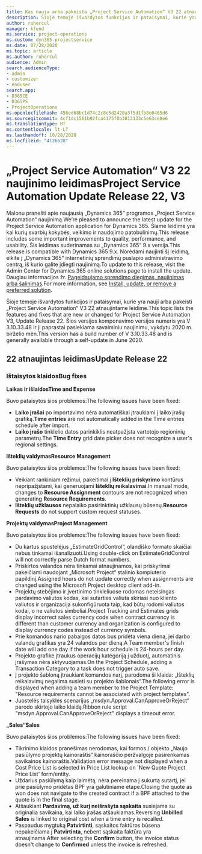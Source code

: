 ```yaml
---
title: Kas nauja arba pakeista „Project Service Automation“ V3 22 atnaujintame leidime
description: Šioje temoje išvardytos funkcijos ir pataisymai, kurie yra pasiekiami „Project Service Automation“ V3 22 atnaujintame leidime.
author: ruhercul
manager: kfend
ms.service: project-operations
ms.custom: dyn365-projectservice
ms.date: 07/28/2020
ms.topic: article
ms.author: ruhercul
audience: Admin
search.audienceType:
- admin
- customizer
- enduser
search.app:
- D365CE
- D365PS
- ProjectOperations
ms.openlocfilehash: 456ed68bc1d74c2c8e5d2420a3f5d1fb8e0465d6
ms.sourcegitcommit: 4cf1dc1561b92fca4175f0b3813133c5e63ce8e6
ms.translationtype: HT
ms.contentlocale: lt-LT
ms.lasthandoff: 10/28/2020
ms.locfileid: "4126628"
---
```

# <a name="project-service-automation-update-release-22-v3"></a><span data-ttu-id="1e7df-103">„Project Service Automation“ V3 22 naujinimo leidimas</span><span class="sxs-lookup"><span data-stu-id="1e7df-103">Project Service Automation Update Release 22, V3</span></span>

<span data-ttu-id="1e7df-104">Malonu pranešti apie naujausią „Dynamics 365“ programos „Project Service Automation“ naujinimą.</span><span class="sxs-lookup"><span data-stu-id="1e7df-104">We’re pleased to announce the latest update for the Project Service Automation application for Dynamics 365.</span></span> <span data-ttu-id="1e7df-105">Šiame leidime yra kai kurių svarbių kokybės, veikimo ir naudojimo patobulinimų.</span><span class="sxs-lookup"><span data-stu-id="1e7df-105">This release includes some important improvements to quality, performance, and usability.</span></span> <span data-ttu-id="1e7df-106">Šis leidimas suderinamas su „Dynamics 365“ 9.x versija.</span><span class="sxs-lookup"><span data-stu-id="1e7df-106">This release is compatible with Dynamics 365 9.x.</span></span> <span data-ttu-id="1e7df-107">Norėdami naujinti šį leidimą, eikite į „Dynamics 365“ internetinių sprendimų puslapio administravimo centrą, iš kurio galite įdiegti naujinimą.</span><span class="sxs-lookup"><span data-stu-id="1e7df-107">To update to this release, visit the Admin Center for Dynamics 365 online solutions page to install the update.</span></span> <span data-ttu-id="1e7df-108">Daugiau informacijos žr. [Pageidaujamo sprendimo diegimas, naujinimas arba šalinimas](https://docs.microsoft.com/power-platform/admin/install-remove-preferred-solution).</span><span class="sxs-lookup"><span data-stu-id="1e7df-108">For more information, see [Install, update, or remove a preferred solution](https://docs.microsoft.com/power-platform/admin/install-remove-preferred-solution).</span></span>

<span data-ttu-id="1e7df-109">Šioje temoje išvardytos funkcijos ir pataisymai, kurie yra nauji arba pakeisti „Project Service Automation“ V3 22 atnaujintame leidime.</span><span class="sxs-lookup"><span data-stu-id="1e7df-109">This topic lists the features and fixes that are new or changed for Project Service Automation V3, Update Release 22.</span></span> <span data-ttu-id="1e7df-110">Šios versijos komponavimo versijos numeris yra V 3.10.33.48 ir ji paprastai pasiekiama savaiminiu naujinimu, vykdytu 2020 m. birželio mėn.</span><span class="sxs-lookup"><span data-stu-id="1e7df-110">This version has a build number of V 3.10.33.48 and is generally available through a self-update in June 2020.</span></span>

## <a name="update-release-22"></a><span data-ttu-id="1e7df-111">22 atnaujintas leidimas</span><span class="sxs-lookup"><span data-stu-id="1e7df-111">Update Release 22</span></span>

### <a name="bug-fixes"></a><span data-ttu-id="1e7df-112">Ištaisytos klaidos</span><span class="sxs-lookup"><span data-stu-id="1e7df-112">Bug fixes</span></span>



<span data-ttu-id="1e7df-113">**Laikas ir išlaidos**</span><span class="sxs-lookup"><span data-stu-id="1e7df-113">**Time and Expense**</span></span>

<span data-ttu-id="1e7df-114">Buvo pataisytos šios problemos:</span><span class="sxs-lookup"><span data-stu-id="1e7df-114">The following issues have been fixed:</span></span>

- <span data-ttu-id="1e7df-115">**Laiko įrašai** po importavimo nėra automatiškai įtraukiami į laiko įrašų grafiką.</span><span class="sxs-lookup"><span data-stu-id="1e7df-115">**Time entries** are not automatically added in the Time entries schedule after import.</span></span>
- <span data-ttu-id="1e7df-116">**Laiko įrašo** tinklelio datos parinkiklis neatpažįsta vartotojo regioninių parametrų.</span><span class="sxs-lookup"><span data-stu-id="1e7df-116">The **Time Entry** grid date picker does not recognize a user's regional settings.</span></span>

<span data-ttu-id="1e7df-117">**Išteklių valdymas**</span><span class="sxs-lookup"><span data-stu-id="1e7df-117">**Resource Management**</span></span>

<span data-ttu-id="1e7df-118">Buvo pataisytos šios problemos:</span><span class="sxs-lookup"><span data-stu-id="1e7df-118">The following issues have been fixed:</span></span>

- <span data-ttu-id="1e7df-119">Veikiant rankiniam režimui, pakeitimai į **Išteklių priskyrimo** kontūrus nepripažįstami, kai generuojami **Išteklių reikalavimai**.</span><span class="sxs-lookup"><span data-stu-id="1e7df-119">In manual mode, changes to **Resource Assignment** contours are not recognized when generating **Resource Requirements**.</span></span>
- <span data-ttu-id="1e7df-120">**Išteklių užklausos** nepalaiko pasirinktinių užklausų būsenų.</span><span class="sxs-lookup"><span data-stu-id="1e7df-120">**Resource Requests** do not support custom request statuses.</span></span>

<span data-ttu-id="1e7df-121">**Projektų valdymas**</span><span class="sxs-lookup"><span data-stu-id="1e7df-121">**Project Management**</span></span>

<span data-ttu-id="1e7df-122">Buvo pataisytos šios problemos:</span><span class="sxs-lookup"><span data-stu-id="1e7df-122">The following issues have been fixed:</span></span>

- <span data-ttu-id="1e7df-123">Du kartus spustelėjus „EstimateGridControl“, olandiško formato skaičiai nebus tinkamai išanalizuoti.</span><span class="sxs-lookup"><span data-stu-id="1e7df-123">Using double-click on EstimateGridControl will not correctly parse Dutch format numbers.</span></span>
- <span data-ttu-id="1e7df-124">Priskirtos valandos nėra tinkamai atnaujinamos, kai priskyrimai pakeičiami naudojant „Microsoft Project“ stalinio kompiuterio papildinį.</span><span class="sxs-lookup"><span data-stu-id="1e7df-124">Assigned hours do not update correctly when assignments are changed using the Microsoft Project desktop client add-in.</span></span>
- <span data-ttu-id="1e7df-125">Projektų stebėjimo ir įvertinimo tinkleliuose rodomas neteisingas pardavimo valiutos kodas, kai sutarties valiuta skiriasi nuo kliento valiutos ir organizacija sukonfigūruota taip, kad būtų rodomi valiutos kodai, o ne valiutos simboliai.</span><span class="sxs-lookup"><span data-stu-id="1e7df-125">Project Tracking and Estimates grids display incorrect sales currency code when contract currency is different than customer currency and organization is configured to display currency codes instead of currency symbols.</span></span>
- <span data-ttu-id="1e7df-126">Prie komandos nario pabaigos datos bus pridėta viena diena, jei darbo valandų grafikas yra 24 valandos per dieną.</span><span class="sxs-lookup"><span data-stu-id="1e7df-126">A Team member's finish date will add one day if the work hour schedule is 24-hours per day.</span></span>
- <span data-ttu-id="1e7df-127">Projekto grafike įtraukus operacijų kategoriją į užduotį, automatinis įrašymas nėra aktyvuojamas.</span><span class="sxs-lookup"><span data-stu-id="1e7df-127">On the Project Schedule, adding a Transaction Category to a task does not trigger auto save.</span></span>
- <span data-ttu-id="1e7df-128">Į projekto šabloną įtraukiant komandos narį, parodoma ši klaida: „Išteklių reikalavimų negalima susieti su projekto šablonais“.</span><span class="sxs-lookup"><span data-stu-id="1e7df-128">The following error is displayed when adding a team member to the Project Template: "Resource requirements cannot be associated with project templates".</span></span> 
- <span data-ttu-id="1e7df-129">Juostelės taisyklės scenarijus „msdyn.Approval.CanApproveOrReject“ parodo skirtojo laiko klaidą.</span><span class="sxs-lookup"><span data-stu-id="1e7df-129">Ribbon rule script "msdyn.Approval.CanApproveOrReject" displays a timeout error.</span></span>

<span data-ttu-id="1e7df-130">**„Sales“**</span><span class="sxs-lookup"><span data-stu-id="1e7df-130">**Sales**</span></span>

<span data-ttu-id="1e7df-131">Buvo pataisytos šios problemos:</span><span class="sxs-lookup"><span data-stu-id="1e7df-131">The following issues have been fixed:</span></span>

- <span data-ttu-id="1e7df-132">Tikrinimo klaidos pranešimas nerodomas, kai formos / objekto „Naujo pasiūlymo projektų kainoraštis“ kainoraščio peržvalgoje pasirenkamas savikainos kainoraštis.</span><span class="sxs-lookup"><span data-stu-id="1e7df-132">Validation error message not displayed when a Cost Price List is selected in Price List lookup on 'New Quote Project Price List' form/entity.</span></span>
- <span data-ttu-id="1e7df-133">Uždarius pasiūlymą kaip laimėtą, nėra pereinama į sukurtą sutartį, jei prie pasiūlymo pridėtas BPF yra galutiniame etape.</span><span class="sxs-lookup"><span data-stu-id="1e7df-133">Closing the quote as won does not navigate to the created contract if a BPF attached to the quote is in the final stage.</span></span>
- <span data-ttu-id="1e7df-134">Atšaukiant **Pardavimą, už kurį neišrašyta sąskaita** susiejama su originalia savikaina, kai laiko įrašas atšaukiamas.</span><span class="sxs-lookup"><span data-stu-id="1e7df-134">Reversing **Unbilled Sales** is linked to original cost when a time entry is recalled.</span></span>
- <span data-ttu-id="1e7df-135">Paspaudus mygtuką **Patvirtinti**, sąskaitos faktūros būsena nepakeičiama į **Patvirtinta**, nebent sąskaita faktūra yra atnaujinama.</span><span class="sxs-lookup"><span data-stu-id="1e7df-135">After selecting the **Confirm** button, the invoice status doesn't change to **Confirmed** unless the invoice is refreshed.</span></span>
